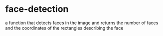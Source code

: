 # face-detection
a function that detects faces in the image and returns the number of faces and the coordinates of the rectangles describing the face
